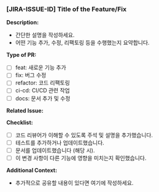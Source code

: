 ### [JIRA-ISSUE-ID] Title of the Feature/Fix

**Description:**
- 간단한 설명을 작성하세요.
- 어떤 기능 추가, 수정, 리팩토링 등을 수행했는지 요약합니다.

**Type of PR:**
- [ ] feat: 새로운 기능 추가
- [ ] fix: 버그 수정
- [ ] refactor: 코드 리팩토링
- [ ] ci-cd: CI/CD 관련 작업
- [ ] docs: 문서 추가 및 수정

**Related Issue:** <!-- 이 PR이 해결하는 Jira Issue ID (예: JIRA-123) -->

**Checklist:**
- [ ] 코드 리뷰어가 이해할 수 있도록 주석 및 설명을 추가했습니다.
- [ ] 테스트를 추가하거나 업데이트했습니다.
- [ ] 문서를 업데이트했습니다 (해당 시).
- [ ] 이 변경 사항이 다른 기능에 영향을 미치는지 확인했습니다.

**Additional Context:**
- 추가적으로 공유할 내용이 있다면 여기에 작성하세요.
